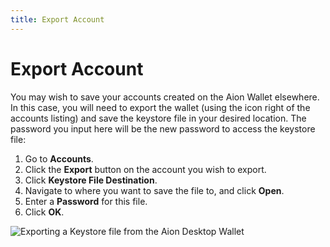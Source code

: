 ```yaml
---
title: Export Account
---
```


# Export Account

You may wish to save your accounts created on the Aion Wallet elsewhere. In this case, you will need to export the wallet (using the icon right of the accounts listing) and save the keystore file in your desired location. The password you input here will be the new password to access the keystore file:

1. Go to **Accounts**.
2. Click the **Export** button on the account you wish to export.
3. Click **Keystore File Destination**.
4. Navigate to where you want to save the file to, and click **Open**.
5. Enter a **Password** for this file.
6. Click **OK**.

![Exporting a Keystore file from the Aion Desktop Wallet](https://files.readme.io/b1c5599-Export_Keystore.gif)
